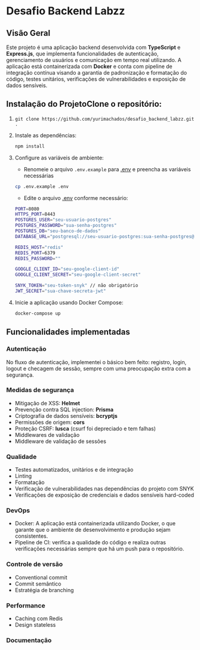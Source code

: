 # Desafio Backend Labzz

## Visão Geral

Este projeto é uma aplicação backend desenvolvida com **TypeScript** e **Express.js**, que implementa funcionalidades de autenticação, gerenciamento de usuários e comunicação em tempo real utilizando. A aplicação está containerizada com **Docker** e conta com pipeline de integração contínua visando a garantia de padronização e formatação do código, testes unitários, verificações de vulnerabilidades e exposição de dados sensíveis.

## Instalação do ProjetoClone o repositório:

1. ```git
   git clone https://github.com/yurimachados/desafio_backend_labzz.git .
   ```
2. Instale as dependências:

   ```bash
   npm install
   ```
3. Configure as variáveis de ambiente:

   - Renomeie o arquivo `.env.example` para [.env](vscode-file://vscode-app/c:/Users/user/AppData/Local/Programs/Microsoft%20VS%20Code/resources/app/out/vs/code/electron-sandbox/workbench/workbench.html) e preencha as variáveis necessárias

   ```bash
   cp .env.example .env
   ```

   - Edite o arquivo [.env](vscode-file://vscode-app/c:/Users/user/AppData/Local/Programs/Microsoft%20VS%20Code/resources/app/out/vs/code/electron-sandbox/workbench/workbench.html) conforme necessário:

   ```bash
   PORT=8080
   HTTPS_PORT=8443
   POSTGRES_USER="seu-usuario-postgres"
   POSTGRES_PASSWORD="sua-senha-postgres"
   POSTGRES_DB="seu-banco-de-dados"
   DATABASE_URL="postgresql://seu-usuario-postgres:sua-senha-postgres@db:5432/seu-banco-de-dados"

   REDIS_HOST="redis"
   REDIS_PORT=6379
   REDIS_PASSWORD=""

   GOOGLE_CLIENT_ID="seu-google-client-id"
   GOOGLE_CLIENT_SECRET="seu-google-client-secret"

   SNYK_TOKEN="seu-token-snyk" // não obrigatório
   JWT_SECRET="sua-chave-secreta-jwt"
   ```
4. Inicie a aplicação usando Docker Compose:

   ```bash
   docker-compose up
   ```

## Funcionalidades implementadas


### Autenticação

No fluxo de autenticação, implementei o básico bem feito: registro, login, logout e checagem de sessão, sempre com uma preocupação extra com a segurança.

### Medidas de segurança

- Mitigação de XSS: **Helmet**
- Prevenção contra SQL injection: **Prisma**
- Criptografia de dados sensíveis: **bcryptjs**
- Permissões de origem: **cors**
- Proteção CSRF: **lusca** (csurf foi depreciado e tem falhas)
- Middlewares de validação
- Middleware de validação de sessões

### Qualidade

- Testes automatizados, unitários e de integração
- Linting
- Formatação
- Verificação de vulnerabilidades nas dependências do projeto com SNYK
- Verificações de exposição de credenciais e dados sensíveis hard-coded

### DevOps

- Docker: A aplicação está containerizada utilizando Docker, o que garante que o ambiente de desenvolvimento e produção sejam consistentes.
- Pipeline de CI: verifica a qualidade do código e realiza outras verificações necessárias sempre que há um push para o repositório.

### Controle de versão

- Conventional commit
- Commit semântico
- Estratégia de branching

### Performance

- Caching com Redis
- Design stateless

### Documentação
